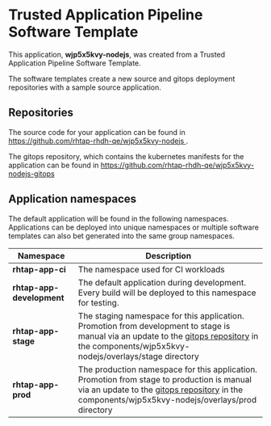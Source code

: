 # Trusted Application Pipeline Software Template

This application, **wjp5x5kvy-nodejs**, was created from a Trusted Application Pipeline Software Template.

The software templates create a new source and gitops deployment repositories with a sample source application. 

## Repositories

The source code for your application can be found in [https://github.com/rhtap-rhdh-qe/wjp5x5kvy-nodejs ](https://github.com/rhtap-rhdh-qe/wjp5x5kvy-nodejs ).
 
The gitops repository, which contains the kubernetes manifests for the application can be found in 
[https://github.com/rhtap-rhdh-qe/wjp5x5kvy-nodejs-gitops ](https://github.com/rhtap-rhdh-qe/wjp5x5kvy-nodejs-gitops ) 

## Application namespaces 

The default application will be found in the following namespaces. Applications can be deployed into unique namespaces or multiple software templates can also bet generated into the same group namespaces.  

|  Namespace   |  Description   |  
| -------- | -------- |
| **rhtap-app-ci** | The namespace used for CI workloads |
| **rhtap-app-development** | The default application during development. Every build will be deployed to this namespace for testing. |
| **rhtap-app-stage** | The staging namespace for this application. Promotion from development to stage is manual via an update to the [gitops repository](https://github.com/rhtap-rhdh-qe/wjp5x5kvy-nodejs-gitops ) in the components/wjp5x5kvy-nodejs/overlays/stage directory |
| **rhtap-app-prod** | The production namespace for this application. Promotion from stage to production is manual via an update to the [gitops repository](https://github.com/rhtap-rhdh-qe/wjp5x5kvy-nodejs-gitops ) in the components/wjp5x5kvy-nodejs/overlays/prod directory |